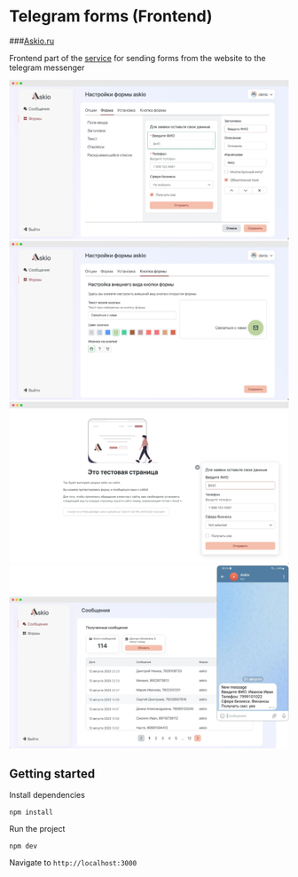 # Telegram forms (Frontend)

###[Askio.ru](http://askio.ru/)

Frontend part of the [service](https://github.com/deonisiy95/service) for sending forms from the website to the telegram messenger

![Demo_1](https://github.com/deonisiy95/tform/blob/main/demo/demo1.webp?raw=true)
![Demo_2](https://github.com/deonisiy95/tform/blob/main/demo/demo2.webp?raw=true)
![Demo_3](https://github.com/deonisiy95/tform/blob/main/demo/demo3.webp?raw=true)
![Demo_4](https://github.com/deonisiy95/tform/blob/main/demo/demo4.webp?raw=true)

## Getting started

Install dependencies
```
npm install
```
Run the project
```
npm dev
```
Navigate to `http://localhost:3000`
